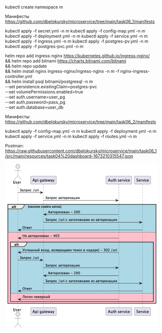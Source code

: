 kubectl create namespace m

Манифесты
https://github.com/dbelokursky/microservice/tree/main/task06_1/manifests

kubectl apply -f secret.yml -n m
kubectl apply -f config-map.yml -n m
kubectl apply -f deployment.yml -n m
kubectl apply -f service.yml -n m
kubectl apply -f ingress.yml -n m
kubectl apply -f postgres-pv.yml -n m
kubectl apply -f postgres-pvc.yml -n m

helm repo add ingress-nginx https://kubernetes.github.io/ingress-nginx/ \
&& helm repo add bitnami https://charts.bitnami.com/bitnami \
&& helm repo update \
&& helm install nginx ingress-nginx/ingress-nginx -n m -f nginx-ingress-controller.yml \
&& helm install psql bitnami/postgresql -n m \
--set persistence.existingClaim=postgres-pvc \
--set volumePermissions.enabled=true \
--set auth.username=user_pg \
--set auth.password=pass_pg \
--set auth.database=user_db

Манифесты:
https://github.com/dbelokursky/microservice/tree/main/task06_2/manifests

kubectl apply -f config-map.yml -n m
kubectl apply -f deployment.yml -n m
kubectl apply -f service.yml -n m
kubectl apply -f routes.yml -n m

Postman:
https://raw.githubusercontent.com/dbelokursky/microservice/main/task06_1/src/main/resources/task04%20dashboard-1673210315547.json

![Архитектура](../assets/img/forward-auth-with-login.png)
